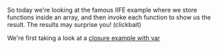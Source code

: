 So today we're looking at the famous IIFE example where we store functions inside an array, and then invoke each function to show us the result. The results may surprise you! (clickbait)

We're first taking a look at a [closure example with var](closureWithVar.js)
